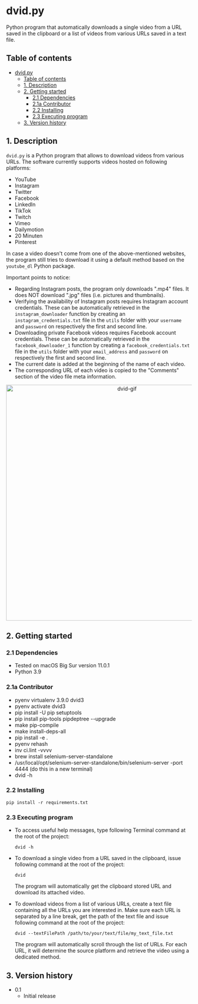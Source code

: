 # dvid.py

Python program that automatically downloads a single video from a URL saved in
the clipboard or a list of videos from various URLs saved in a text file.

## Table of contents

- [dvid.py](#dvidpy)
  - [Table of contents](#table-of-contents)
  - [1. Description](#1-description)
  - [2. Getting started](#2-getting-started)
    - [2.1 Dependencies](#21-dependencies)
    - [2.1a Contributor](#21a-contributor)
    - [2.2 Installing](#22-installing)
    - [2.3 Executing program](#23-executing-program)
  - [3. Version history](#3-version-history)

<!-- toc -->

## 1. Description

`dvid.py` is a Python program that allows to download videos from various URLs.
The software currently supports videos hosted on following platforms:

- YouTube
- Instagram
- Twitter
- Facebook
- LinkedIn
- TikTok
- Twitch
- Vimeo
- Dailymotion
- 20 Minuten
- Pinterest

In case a video doesn't come from one of the above-mentioned websites, the
program still tries to download it using a default method based on the
`youtube_dl` Python package.

Important points to notice:

- Regarding Instagram posts, the program only downloads ".mp4" files. It does
  NOT download ".jpg" files (i.e. pictures and thumbnails).
- Verifying the availability of Instagram posts requires Instagram account
  credentials. These can be automatically retrieved in the `instagram_downloader`
  function by creating an `instagram_credentials.txt` file in the `utils` folder
  with your `username` and `password` on respectively the first and second line.
- Downloading private Facebook videos requires Facebook account credentials.
  These can be automatically retrieved in the `facebook_downloader_1`
  function by creating a `facebook_credentials.txt` file in the `utils` folder
  with your `email_address` and `password` on respectively the first and second
  line.
- The current date is added at the beginning of the name of each video.
- The corresponding URL of each video is copied to the "Comments" section of the
  video file meta information.

<p align="center">
	<img src="dvid.gif" alt="dvid-gif" style="width: 640px;"/>
</p>

## 2. Getting started

### 2.1 Dependencies

* Tested on macOS Big Sur version 11.0.1
* Python 3.9
### 2.1a Contributor

* pyenv virtualenv 3.9.0 dvid3
* pyenv activate dvid3
* pip install -U pip setuptools
* pip install pip-tools pipdeptree --upgrade
*  make pip-compile
*  make install-deps-all
*  pip install -e .
*  pyenv rehash
*  inv ci.lint -vvvv
*  brew install selenium-server-standalone
*  /usr/local/opt/selenium-server-standalone/bin/selenium-server -port 4444 (do this in a new terminal)
*  dvid -h



### 2.2 Installing

`pip install -r requirements.txt`

### 2.3 Executing program

- To access useful help messages, type following Terminal command at the
  root of the project:

  `dvid -h`
- To download a single video from a URL saved in the clipboard, issue following
  command at the root of the project:

  `dvid`

  The program will automatically get the clipboard stored
  URL and download its attached video.
- To download videos from a list of various URLs, create a text file containing
  all the URLs you are interested in. Make sure each URL is separated by a line
  break, get the path of the text file and issue following command at the root
  of the project:

  `dvid --textFilePath /path/to/your/text/file/my_text_file.txt`

  The program will automatically scroll through the list of URLs. For each URL,
  it will determine the source platform and retrieve the video using a
  dedicated method.

## 3. Version history

* 0.1
  * Initial release
